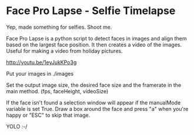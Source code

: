 Face Pro Lapse - Selfie Timelapse
==================================

Yep, made something for selfies. Shoot me.

Face Pro Lapse is a python script to detect faces in images and align them based on the largest face position. It then creates a video of the images. Useful for making a video from holiday pictures.

http://youtu.be/1eyJukKPo3g 

Put your images in ./images

Set the output image size, the desired face size and the framerate in the main method. (fps, faceHeight, videoSize)

If the face isn't found a selection window will appear if the manualMode variable is set True. Draw a box around the face and press "a" when you're happy or "ESC" to skip that image.

YOLO :-/
